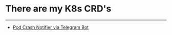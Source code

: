 # There are my K8s CRD's

---

- [Pod Crash Notifier via Telegram Bot](https://github.com/DavGal42/my-k8s-custom-resources/tree/main/PodCrashNotifier)
